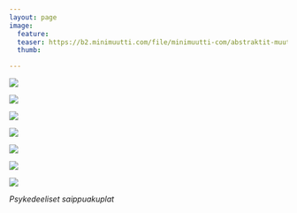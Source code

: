 ```yaml
---
layout: page
image:
  feature:
  teaser: https://b2.minimuutti.com/file/minimuutti-com/abstraktit-muut/1/DS47642_-245px.jpg
  thumb:

---
```


[![](https://b2.minimuutti.com/file/minimuutti-com/abstraktit-muut/1/DS47455_2-800px.jpg)](https://dl.dropboxusercontent.com/sh/ea1wtnz7z734o12/AABxUzm8Su39faw8zwwfMsROa/abstraktit-muut/1/DS47455_2.jpg)

[![](https://b2.minimuutti.com/file/minimuutti-com/abstraktit-muut/1/DS47443-800px.jpg)](https://dl.dropboxusercontent.com/sh/ea1wtnz7z734o12/AADTKX2l5sCLb1oVoOsqg7rEa/abstraktit-muut/1/DS47443.jpg)

[![](https://b2.minimuutti.com/file/minimuutti-com/abstraktit-muut/1/DS47455_1-800px.jpg)](https://dl.dropboxusercontent.com/sh/ea1wtnz7z734o12/AABRhAHmPUPRzT3O7yDZbgxQa/abstraktit-muut/1/DS47455_1.jpg)

[![](https://b2.minimuutti.com/file/minimuutti-com/abstraktit-muut/1/DS47546_3-800px.jpg)](https://dl.dropboxusercontent.com/sh/ea1wtnz7z734o12/AAAS9VhvEPzP9xRD6_UlrajQa/abstraktit-muut/1/DS47546_3.jpg)

[![](https://b2.minimuutti.com/file/minimuutti-com/abstraktit-muut/1/DS47647_2-800px.jpg)](https://dl.dropboxusercontent.com/sh/ea1wtnz7z734o12/AADLKGfPPPQ_zf2mTOr3DDnLa/abstraktit-muut/1/DS47647_2.jpg)

[![](https://b2.minimuutti.com/file/minimuutti-com/abstraktit-muut/1/DS47642_1-800px.jpg)](https://dl.dropboxusercontent.com/sh/ea1wtnz7z734o12/AACQ3DXEjVWeA54KjMg8V49na/abstraktit-muut/1/DS47642_1.jpg)

[![](https://b2.minimuutti.com/file/minimuutti-com/abstraktit-muut/1/DS47646_1-800px.jpg)](https://dl.dropboxusercontent.com/sh/ea1wtnz7z734o12/AAAWoKWjS77aUDVKu53JKDLQa/abstraktit-muut/1/DS47646_1.jpg)

*Psykedeeliset saippuakuplat*
